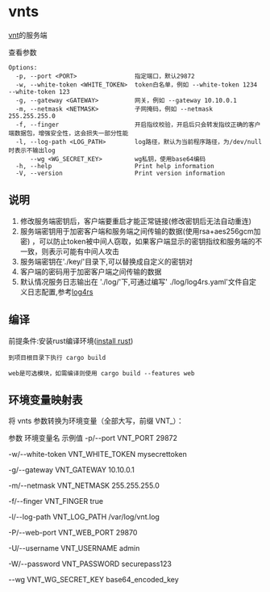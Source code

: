 # vnts

[vnt](https://github.com/vnt-dev/vnt)的服务端

查看参数

```
Options:
  -p, --port <PORT>                指定端口，默认29872
  -w, --white-token <WHITE_TOKEN>  token白名单，例如 --white-token 1234 --white-token 123
  -g, --gateway <GATEWAY>          网关，例如 --gateway 10.10.0.1
  -m, --netmask <NETMASK>          子网掩码，例如 --netmask 255.255.255.0
  -f, --finger                     开启指纹校验，开启后只会转发指纹正确的客户端数据包，增强安全性，这会损失一部分性能
  -l, --log-path <LOG_PATH>        log路径，默认为当前程序路径，为/dev/null时表示不输出log
      --wg <WG_SECRET_KEY>         wg私钥，使用base64编码
  -h, --help                       Print help information
  -V, --version                    Print version information
```

## 说明

1. 修改服务端密钥后，客户端要重启才能正常链接(修改密钥后无法自动重连)
2. 服务端密钥用于加密客户端和服务端之间传输的数据(使用rsa+aes256gcm加密)
   ，可以防止token被中间人窃取，如果客户端显示的密钥指纹和服务端的不一致，则表示可能有中间人攻击
3. 服务端密钥在'./key/'目录下,可以替换成自定义的密钥对
4. 客户端的密码用于加密客户端之间传输的数据
5. 默认情况服务日志输出在 './log/'下,可通过编写'
   ./log/log4rs.yaml'文件自定义日志配置,参考[log4rs](https://github.com/estk/log4rs)

## 编译

前提条件:安装rust编译环境([install rust](https://www.rust-lang.org/zh-CN/tools/install))

```
到项目根目录下执行 cargo build

web是可选模块，如需编译则使用 cargo build --features web

```

## 环境变量映射表
将 vnts 参数转换为环境变量（全部大写，前缀 VNT_）：

参数	环境变量名	示例值
-p/--port	VNT_PORT	29872

-w/--white-token	VNT_WHITE_TOKEN	mysecrettoken

-g/--gateway	VNT_GATEWAY	10.10.0.1

-m/--netmask	VNT_NETMASK	255.255.255.0

-f/--finger	VNT_FINGER	true

-l/--log-path	VNT_LOG_PATH	/var/log/vnt.log

-P/--web-port	VNT_WEB_PORT	29870

-U/--username	VNT_USERNAME	admin

-W/--password	VNT_PASSWORD	securepass123

--wg	VNT_WG_SECRET_KEY	base64_encoded_key
